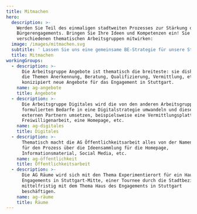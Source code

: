 ```yaml
---
title: Mitmachen
hero:
  description: >-
    Werden Sie Teil des einmaligen stadtweiten Prozesses zur Stärkung des
    Bürgerengagements. Bringen Sie Ihre Ideen und Kompetenzen ein! Sie können an
    verschiedenen thematischen Arbeitsgruppen mitwirken:
  image: /images/mitmachen.svg
  subtitle: ' Lassen Sie uns eine gemeinsame BE-Strategie für unsere Stadt entwickeln.'
  title: Mitmachen
workingGroups:
  - description: >-
      Die Arbeitsgruppe Angebote ist thematisch die breiteste: sie diskutiert
      die Themen Anerkennung, Beratung, Qualifizierung, Vermittlung, etc. und
      konizipiert neue Angebote für das Engagement in Stuttgart.
    name: ag-angebote
    title: Angebote
  - description: >-
      Die Arbeitsgruppe Digitales wird die von den anderen Arbeitsgruppen
      formulierten Bedarfe in eine Digitalstrategie umwandeln und diese mit
      externen Partnern umsetzen, beispielsweise eine Vermittlungsplattform für
      Freiwilligenarbeit, eine Homepage, etc.
    name: ag-digitales
    title: Digitales
  - description: >-
      Thematisch macht die AG Öffentlichkeitsarbeit alles von der Namensfindung
      für den Prozess über die Ideensammlung für die Homepage,
      Informationsmaterial, Social Media, etc.
    name: ag-öffentlichkeit
    title: Öffentlichkeitsarbeit
  - description: >-
      Die AG Räume wird sich mit den Thema Experimentierort für ein Haus des
      Engagements in Stuttgart-Mitte, einer Tournee durch die Stadtbezirke, und
      mittelfristig mit dem Thema Haus des Engagements in Stuttgart
      beschäftigen. 
    name: ag-räume
    title: Räume
---
```

<ContributePage />
